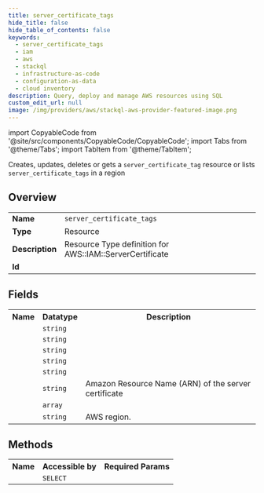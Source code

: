 ```yaml
---
title: server_certificate_tags
hide_title: false
hide_table_of_contents: false
keywords:
  - server_certificate_tags
  - iam
  - aws
  - stackql
  - infrastructure-as-code
  - configuration-as-data
  - cloud inventory
description: Query, deploy and manage AWS resources using SQL
custom_edit_url: null
image: /img/providers/aws/stackql-aws-provider-featured-image.png
---
```


import CopyableCode from '@site/src/components/CopyableCode/CopyableCode';
import Tabs from '@theme/Tabs';
import TabItem from '@theme/TabItem';

Creates, updates, deletes or gets a <code>server_certificate_tag</code> resource or lists <code>server_certificate_tags</code> in a region

## Overview
<table><tbody>
<tr><td><b>Name</b></td><td><code>server_certificate_tags</code></td></tr>
<tr><td><b>Type</b></td><td>Resource</td></tr>
<tr><td><b>Description</b></td><td>Resource Type definition for AWS::IAM::ServerCertificate</td></tr>
<tr><td><b>Id</b></td><td><CopyableCode code="aws.iam.server_certificate_tags" /></td></tr>
</tbody></table>

## Fields
<table><tbody><tr><th>Name</th><th>Datatype</th><th>Description</th></tr><tr><td><CopyableCode code="certificate_body" /></td><td><code>string</code></td><td></td></tr>
<tr><td><CopyableCode code="certificate_chain" /></td><td><code>string</code></td><td></td></tr>
<tr><td><CopyableCode code="server_certificate_name" /></td><td><code>string</code></td><td></td></tr>
<tr><td><CopyableCode code="path" /></td><td><code>string</code></td><td></td></tr>
<tr><td><CopyableCode code="private_key" /></td><td><code>string</code></td><td></td></tr>
<tr><td><CopyableCode code="arn" /></td><td><code>string</code></td><td>Amazon Resource Name (ARN) of the server certificate</td></tr>
<tr><td><CopyableCode code="tags" /></td><td><code>array</code></td><td></td></tr>
<tr><td><CopyableCode code="region" /></td><td><code>string</code></td><td>AWS region.</td></tr>
</tbody></table>

## Methods

<table><tbody>
  <tr>
    <th>Name</th>
    <th>Accessible by</th>
    <th>Required Params</th>
  </tr>
  <tr>
    <td><CopyableCode code="view" /></td>
    <td><code>SELECT</code></td>
    <td><CopyableCode code="region" /></td>
  </tr>
</tbody></table>









